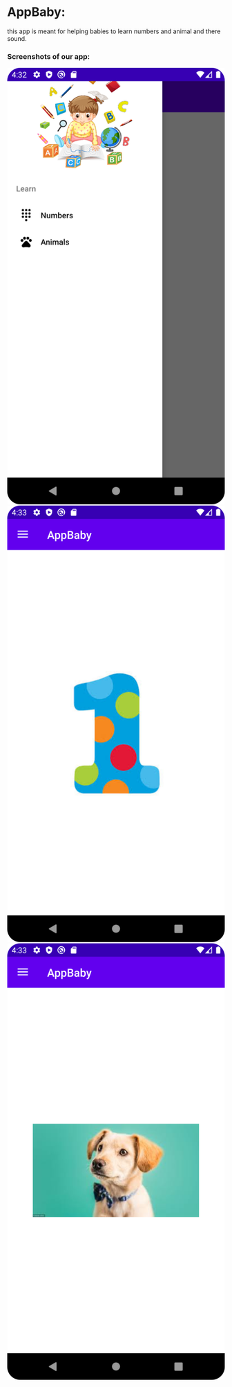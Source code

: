 # AppBaby:
this app is meant for helping babies to learn numbers and animal and there sound.

### Screenshots of our app:
<div>
  <img src='./assets/Screenshot_20230307_173240.png' alt="first image" />
  <img src='./assets/Screenshot_20230307_173309.png' alt="second image" />
  <img src='./assets/Screenshot_20230307_173334.png' alt="third image" />
</div>
